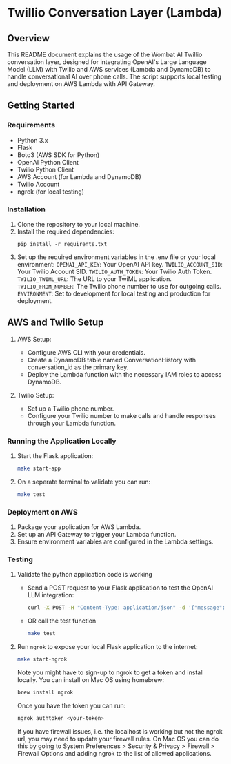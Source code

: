 # Twillio Conversation Layer (Lambda)

## Overview

This README document explains the usage of the Wombat AI Twillio conversation layer, designed for integrating OpenAI's Large Language Model (LLM) with Twilio and AWS services (Lambda and DynamoDB) to handle conversational AI over phone calls. The script supports local testing and deployment on AWS Lambda with API Gateway.

## Getting Started

### Requirements

- Python 3.x
- Flask
- Boto3 (AWS SDK for Python)
- OpenAI Python Client
- Twilio Python Client
- AWS Account (for Lambda and DynamoDB)
- Twilio Account
- ngrok (for local testing)

### Installation

1. Clone the repository to your local machine.
2. Install the required dependencies:
   ```
   pip install -r requirents.txt
   ```
3. Set up the required environment variables in the .env file or your local environment:
    `OPENAI_API_KEY`: Your OpenAI API key.
    `TWILIO_ACCOUNT_SID`: Your Twilio Account SID.
    `TWILIO_AUTH_TOKEN`: Your Twilio Auth Token.
    `TWILIO_TWIML_URL`: The URL to your TwiML application.
    `TWILIO_FROM_NUMBER`: The Twilio phone number to use for outgoing calls.
    `ENVIRONMENT`: Set to development for local testing and production for deployment.

## AWS and Twilio Setup
1. AWS Setup:
    - Configure AWS CLI with your credentials.
    - Create a DynamoDB table named ConversationHistory with conversation_id as the primary key.
    - Deploy the Lambda function with the necessary IAM roles to access DynamoDB.

2. Twilio Setup:
    - Set up a Twilio phone number.
    - Configure your Twilio number to make calls and handle responses through your Lambda function.

### Running the Application Locally

1. Start the Flask application:
   ```bash
   make start-app
   ```
2. On a seperate terminal to validate you can run:

   ```bash
   make test
   ```

### Deployment on AWS

1. Package your application for AWS Lambda.
2. Set up an API Gateway to trigger your Lambda function.
3. Ensure environment variables are configured in the Lambda settings.

### Testing

1. Validate the python application code is working
   - Send a POST request to your Flask application to test the OpenAI LLM integration:
      ```bash
      curl -X POST -H "Content-Type: application/json" -d '{"message": "Hello, my name is"}' http://localhost:5001/message
      ```
   - OR call the test function
      ```bash
      make test
      ```
2. Run `ngrok` to expose your local Flask application to the internet:
   ```bash
   make start-ngrok
   ```

   Note you might have to sign-up to ngrok to get a token and install locally. You can install on Mac OS using homebrew:
   ```bash
   brew install ngrok
   ```

   Once you have the token you can run:
   ```bash
   ngrok authtoken <your-token>
   ```

   If you have firewall issues, i.e. the localhost is working but not the ngrok url, you may need to update your firewall rules. On Mac OS you can do this by going to System Preferences > Security & Privacy > Firewall > Firewall Options and adding ngrok to the list of allowed applications.
